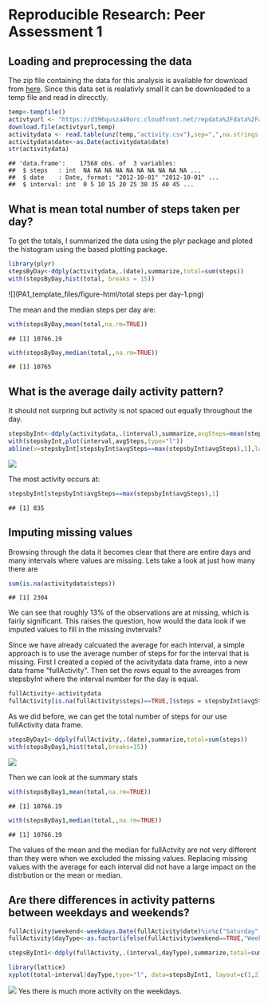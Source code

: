 # Reproducible Research: Peer Assessment 1

## Loading and preprocessing the data
The zip file containing the data for this analysis is available for download from [here]. Since this data set is realativly small it can be downloaded to a temp file and read in direcctly.


```r
temp<-tempfile()
activtyurl <- "https://d396qusza40orc.cloudfront.net/repdata%2Fdata%2Factivity.zip"
download.file(activtyurl,temp)
activitydata <- read.table(unz(temp,"activity.csv"),sep=",",na.strings = "NA",header = TRUE)
activitydata$date<-as.Date(activitydata$date)
str(activitydata)
```

```
## 'data.frame':	17568 obs. of  3 variables:
##  $ steps   : int  NA NA NA NA NA NA NA NA NA NA ...
##  $ date    : Date, format: "2012-10-01" "2012-10-01" ...
##  $ interval: int  0 5 10 15 20 25 30 35 40 45 ...
```

## What is mean total number of steps taken per day?

To get the totals, I summarized the data using the plyr package and ploted the histogram using the based plotting package.

```r
library(plyr)
stepsByDay<-ddply(activitydata,.(date),summarize,total=sum(steps))
with(stepsByDay,hist(total, breaks = 15))
```

![](PA1_template_files/figure-html/total steps per day-1.png)<!-- -->

The mean and the median steps per day are:

```r
with(stepsByDay,mean(total,na.rm=TRUE))
```

```
## [1] 10766.19
```

```r
with(stepsByDay,median(total,,na.rm=TRUE))
```

```
## [1] 10765
```

## What is the average daily activity pattern?

It should not surpring but activity is not spaced out equally throughout the day.

```r
stepsbyInt<-ddply(activitydata,.(interval),summarize,avgSteps=mean(steps,na.rm=TRUE))
with(stepsbyInt,plot(interval,avgSteps,type="l"))
abline(v=stepsbyInt[stepsbyInt$avgSteps==max(stepsbyInt$avgSteps),1],lwd=2,col="red")
```

![](PA1_template_files/figure-html/unnamed-chunk-2-1.png)<!-- -->

The most activity occurs at:

```r
stepsbyInt[stepsbyInt$avgSteps==max(stepsbyInt$avgSteps),1]
```

```
## [1] 835
```

## Imputing missing values
Browsing through the data it becomes clear that there are entire days and many intervals where values are missing.  Lets take a look at just how many there are


```r
sum(is.na(activitydata$steps))
```

```
## [1] 2304
```

We can see that roughly 13% of the observations are at missing, which is fairly significant. This raises the question, how would the data look if we imputed values to fill in the missing invtervals?

Since we have already calcuated the average for each interval, a simple approach is to use the average number of steps for for the interval that is missing. First I created a copied of the acivitydata data frame, into a new data frame "fullActivity".  Then set the rows equal to the avreages from stepsbyInt where the interval number for the day is equal.


```r
fullActivity<-activitydata
fullActivity[is.na(fullActivity$steps)==TRUE,]$steps = stepsbyInt$avgSteps[match(stepsbyInt$interval,fullActivity$interval)]
```

As we did before, we can get the total number of steps for our use fullActivity data frame.

```r
stepsByDay1<-ddply(fullActivity,.(date),summarize,total=sum(steps))
with(stepsByDay1,hist(total,breaks=15))
```

![](PA1_template_files/figure-html/unnamed-chunk-6-1.png)<!-- -->

Then we can look at the summary stats

```r
with(stepsByDay1,mean(total,na.rm=TRUE))
```

```
## [1] 10766.19
```

```r
with(stepsByDay1,median(total,,na.rm=TRUE))
```

```
## [1] 10766.19
```

The values of the mean and the median for fullActvity are not very different than they were when we excluded the missing values. Replacing missing values with the average for each interval did not have a large impact on the distrbution or the mean or median.

## Are there differences in activity patterns between weekdays and weekends?


```r
fullActivity$weekend<-weekdays.Date(fullActivity$date)%in%c("Saturday","Sunday")
fullActivity$dayType<-as.factor(ifelse(fullActivity$weekend==TRUE,"Weekend","Weekdays"))

stepsByInt1<-ddply(fullActivity,.(interval,dayType),summarize,total=sum(steps))

library(lattice)
xyplot(total~interval|dayType,type="l", data=stepsByInt1, layout=c(1,2))
```

![](PA1_template_files/figure-html/unnamed-chunk-8-1.png)<!-- -->
Yes there is much more activity on the weekdays.

[here]:<"https://d396qusza40orc.cloudfront.net/repdata%2Fdata%2Factivity.zip">
